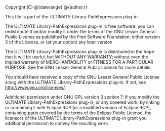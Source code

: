 Copyright (C) @{daterange} @{author:r}

This file is part of the ULTIMATE Library-PathExpressions plug-in.

The ULTIMATE Library-PathExpressions plug-in is free software: you can redistribute it and/or modify
it under the terms of the GNU Lesser General Public License as published
by the Free Software Foundation, either version 3 of the License, or
(at your option) any later version.

The ULTIMATE Library-PathExpressions plug-in is distributed in the hope that it will be useful,
but WITHOUT ANY WARRANTY; without even the implied warranty of
MERCHANTABILITY or FITNESS FOR A PARTICULAR PURPOSE.  See the
GNU Lesser General Public License for more details.

You should have received a copy of the GNU Lesser General Public License
along with the ULTIMATE Library-PathExpressions plug-in. If not, see <http://www.gnu.org/licenses/>.

Additional permission under GNU GPL version 3 section 7:
If you modify the ULTIMATE Library-PathExpressions plug-in, or any covered work, by linking
or combining it with Eclipse RCP (or a modified version of Eclipse RCP),
containing parts covered by the terms of the Eclipse Public License, the
licensors of the ULTIMATE Library-PathExpressions plug-in grant you additional permission
to convey the resulting work.

